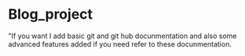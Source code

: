 # Blog_project
"If you want I add basic git and git hub docunmentation and also some advanced features added if you need refer to these docunmentation.